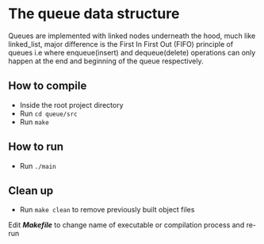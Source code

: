 # The queue data structure
Queues are implemented with linked nodes underneath the hood, much like linked_list, major difference is the First In First Out (FIFO) principle of queues i.e where enqueue(insert) and dequeue(delete) operations can only happen at the end and beginning of the queue respectively.

## How to compile
* Inside the root project directory
* Run `cd queue/src`
* Run `make`

## How to run
* Run `./main`

## Clean up
* Run `make clean` to remove previously built object files

Edit **_Makefile_** to change name of executable or compilation process and re-run
